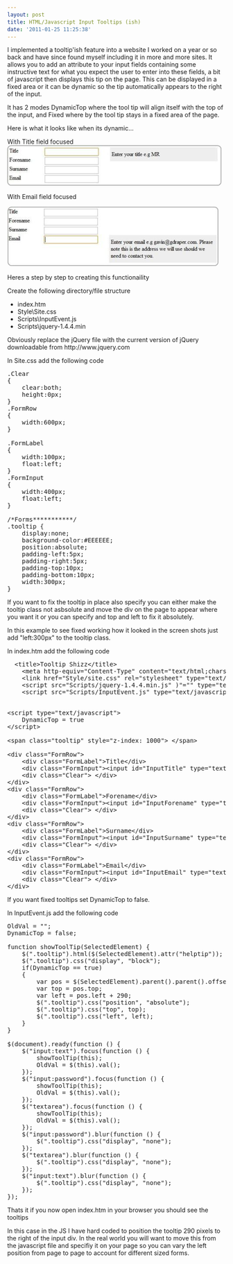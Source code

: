 ```yaml
---
layout: post
title: HTML/Javascript Input Tooltips (ish)
date: '2011-01-25 11:25:38'
---
```


I implemented a tooltip'ish feature into a website I worked on a year or so back and
have since found myself including it in more and more sites. It allows you to add
an attribute to your input fields containing some instructive text for what you expect
the user to enter into these fields, a bit of javascript then displays this tip on
the page. This can be displayed in a fixed area or it can be dynamic so the tip automatically
appears to the right of the input.

It has 2 modes DynamicTop where the tool tip will align itself with the top of the
input, and Fixed where by the tool tip stays in a fixed area of the page.

Here is what it looks like when its dynamic...

With Title field focused
<img src="/content/images/WPImport/2011/01/Dynamic1.jpg" alt="" />

With Email field focused

<img src="/content/images/WPImport/2011/01/Dynamic21.jpg" alt="" />

Heres a step by step to creating this functionaility

Create the following directory/file structure
<ul>
	<li> index.htm</li>
	<li> Style\Site.css</li>
	<li> Scripts\InputEvent.js</li>
	<li> Scripts\jquery-1.4.4.min</li>
</ul>
Obviously replace the jQuery file with the current version of jQuery downloadable
from http://www.jquery.com

In Site.css add the following code
<pre class="brush: csharp; toolbar: false;">.Clear
{
	clear:both;
	height:0px;
}
.FormRow
{
	width:600px;
}

.FormLabel
{
	width:100px;
	float:left;
}
.FormInput
{
	width:400px;
	float:left;
}

/*Forms***********/
.tooltip {
    display:none;
    background-color:#EEEEEE;
    position:absolute;
    padding-left:5px;
    padding-right:5px;
    padding-top:10px;
    padding-bottom:10px;
    width:300px;
}</pre>
If you want to fix the tooltip in place also specify you can either make the tooltip
class not asbsolute and move the div on the page to appear where you want it or you
can specify and top and left to fix it absolutely.

In this example to see fixed working how it looked in the screen shots just add "left:300px"
to the tooltip class.

In index.htm add the following code
<pre class="brush:xml">  &lt;title&gt;Tooltip Shizz&lt;/title&gt;
    &lt;meta http-equiv="Content-Type" content="text/html;charset=utf-8"&gt;
    &lt;link href="Style/site.css" rel="stylesheet" type="text/css"&gt;   
    &lt;script src="Scripts/jquery-1.4.4.min.js" )"="" type="text/javascript"&gt;&lt;/script&gt;        
    &lt;script src="Scripts/InputEvent.js" type="text/javascript"&gt;&lt;/script&gt;
 
 
&lt;script type="text/javascript"&gt;
    DynamicTop = true
&lt;/script&gt;
  
&lt;span class="tooltip" style="z-index: 1000"&gt; &lt;/span&gt;
 
&lt;div class="FormRow"&gt;
    &lt;div class="FormLabel"&gt;Title&lt;/div&gt;
    &lt;div class="FormInput"&gt;&lt;input id="InputTitle" type="text" helptip="Enter your title e.g MR"&gt;&lt;/div&gt;
    &lt;div class="Clear"&gt; &lt;/div&gt;
&lt;/div&gt;
&lt;div class="FormRow"&gt;
    &lt;div class="FormLabel"&gt;Forename&lt;/div&gt;
    &lt;div class="FormInput"&gt;&lt;input id="InputForename" type="text" helptip="Enter your forename e.g Gavin"&gt;&lt;/div&gt;
    &lt;div class="Clear"&gt; &lt;/div&gt;
&lt;/div&gt;
&lt;div class="FormRow"&gt;
    &lt;div class="FormLabel"&gt;Surname&lt;/div&gt;
    &lt;div class="FormInput"&gt;&lt;input id="InputSurname" type="text" helptip="Enter your surname e.g Draper"&gt;&lt;/div&gt;
    &lt;div class="Clear"&gt; &lt;/div&gt;
&lt;/div&gt;
&lt;div class="FormRow"&gt;
    &lt;div class="FormLabel"&gt;Email&lt;/div&gt;
    &lt;div class="FormInput"&gt;&lt;input id="InputEmail" type="text" helptip="Enter your email e.g gavin@gdraper.com. Please note this is the address we will use should we need to contact you."&gt;&lt;/div&gt;
    &lt;div class="Clear"&gt; &lt;/div&gt;
&lt;/div&gt;</pre>
If you want fixed tooltips set DynamicTop to false.

In InputEvent.js add the following code
<pre class="brush: csharp; toolbar: false;">OldVal = "";
DynamicTop = false;

function showToolTip(SelectedElement) {
    $(".tooltip").html($(SelectedElement).attr("helptip"));
    $(".tooltip").css("display", "block");
    if(DynamicTop == true)
    {
		var pos = $(SelectedElement).parent().parent().offset();
		var top = pos.top;
		var left = pos.left + 290;
		$(".tooltip").css("position", "absolute");
		$(".tooltip").css("top", top);
		$(".tooltip").css("left", left);
    }
}

$(document).ready(function () {
    $("input:text").focus(function () {
        showToolTip(this);
        OldVal = $(this).val();
    });
    $("input:password").focus(function () {
        showToolTip(this);
        OldVal = $(this).val();
    });
    $("textarea").focus(function () {
        showToolTip(this);
        OldVal = $(this).val();
    });
    $("input:password").blur(function () {
        $(".tooltip").css("display", "none");
    });
    $("textarea").blur(function () {
        $(".tooltip").css("display", "none");
    });
    $("input:text").blur(function () {
        $(".tooltip").css("display", "none");
    });
});</pre>
Thats it if you now open index.htm in your browser you should see the tooltips

In this case in the JS I have hard coded to position the tooltip 290 pixels to the
right of the input div. In the real world you will want to move this from the javascript
file and specifiy it on your page so you can vary the left position from page to page
to account for different sized forms.